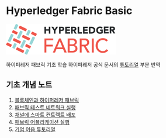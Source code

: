 # Hyperledger Fabric Basic

![하이퍼레저 패브릭](./note/img/hyperledger_fabric_logo_color.png)

하이퍼레저 패브릭 기초 학습
하이퍼레저 공식 문서의 [튜토리얼](https://hyperledger-fabric.readthedocs.io/en/latest/tutorials.html) 부분 번역

## 기초 개념 노트
1. [블록체인과 하이퍼레저 패브릭](./note/hyperledger_fabric.md)
2. [패브릭 테스트 네트워크 실행](./note/test_network.md)
3. [채널에 스마트 컨트랙트 배포](./note/deploying_smart_contract_to_channel.md)
4. [패브릭 어플리케이션 실행](./note/running_fabric_application.md)
5. [기업 어음 튜토리얼](./note/commercial_paper_tutorial.md)